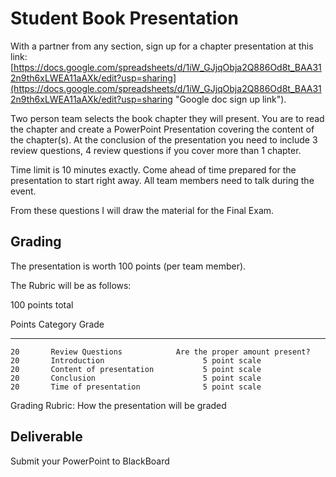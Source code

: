 # Student Book Presentation

With a partner from any section, sign up for a chapter presentation at this link: [https://docs.google.com/spreadsheets/d/1iW_GJjqObja2Q886Od8t_BAA312n9th6xLWEA11aAXk/edit?usp=sharing](https://docs.google.com/spreadsheets/d/1iW_GJjqObja2Q886Od8t_BAA312n9th6xLWEA11aAXk/edit?usp=sharing "Google doc sign up link").  

Two person team selects the book chapter they will present.  You are to read the chapter and create a PowerPoint Presentation covering the content of the chapter(s).   At the conclusion of the presentation you need to include 3 review questions, 4 review questions if you cover more than 1 chapter.

Time limit is 10 minutes exactly.  Come ahead of time prepared for the presentation to start right away.  All team members need to talk during the event.

From these questions I will draw the material for the Final Exam.

## Grading

The presentation is worth 100 points (per team member).

The Rubric will be as follows:

100 points total

   Points          Category                        Grade
----------- --------------------------- ----------------------------------
    20       Review Questions            Are the proper amount present?
    20       Introduction                      5 point scale 
    20       Content of presentation           5 point scale
    20       Conclusion                        5 point scale
    20       Time of presentation              5 point scale

Grading Rubric: How the presentation will be graded

## Deliverable

Submit your PowerPoint to BlackBoard